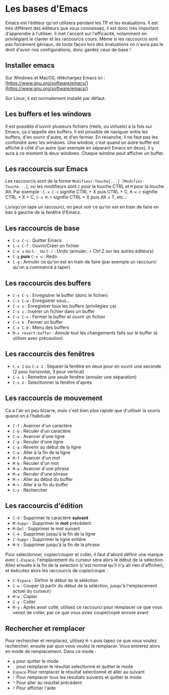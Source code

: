# Les bases d'Emacs

Emacs est l'éditeur qu'on utilisera pendant les TP et les évaluations. Il est très différent des éditeurs que vous connaissez, il est donc très important d'apprendre à l'utiliser.
Il met l'accent sur l'efficacité, notamment en privilégiant le clavier et les raccourcis cours. Même si les raccourcis sont pas forcément géniaux, de toute façon lors des évaluations on n'aura
pas le droit d'avoir nos configurations, donc gardez ceux de base !

## Installer emacs

Sur Windows et MacOS, téléchargez Emacs ici : [https://www.gnu.org/software/emacs/](https://www.gnu.org/software/emacs/)

Sur Linux, il est normalement installé par défaut.

## Les buffers et les windows

Il est possible d'ouvrir plusieurs fichiers (réels, ou virtuels) à la fois sur Emacs, ça s'appelle des buffers. Il est possible de naviguer entre les buffers, d'en ouvrir d'autre, et d'en fermer. En revanche,
il ne faut pas les confondre avec les windows. Une window, c'est quand un autre buffer est affiché à côté d'un autre (par exemple en séparant Emacs en deux), il y aura à ce moment là deux windows. Chaque
window peut afficher un buffer.

## Les raccourcis sur Emacs

Les raccourcis sont de la forme `Modifieur-Touche[...] [Modifier-Touche...]`, où les modifieurs sont `C` pour la touche CTRL et `M` pour la touche Alt. Par exemple : `C-x C-c` signifie CTRL + X puis CTRL + C,
`M-x-c` signifie CTRL + X + C, `C-x M-t` signifie CTRL + X puis Alt + T, etc...

Lorsqu'on tape un raccourci, on peut voir ce qu'on est en train de faire en bas à gauche de la fenêtre d'Emacs.

## Les raccourcis de base

- `C-x C-c` : Quitter Emacs
- `C-x C-f` : Ouvrir/Créer un fichier
- `C-x u` ou `C-_` ou `C-/` : Undo (annuler, = Ctrl Z sur les autres éditeurs)
- `C-g` **puis** `C-x u` : Redo
- `C-g` : Annuler ce qu'on est en train de faire (par exemple un raccourci qu'on a commencé à taper)

## Les raccourcis des buffers

- `C-x C-s` : Enregistrer le buffer (donc le fichier)
- `C-x C-w` : Enregistrer sous...
- `C-x s` : Enregistrer tous les buffers (privilégiez ça)
- `C-x i` : Insérer un fichier dans un buffer
- `C-x C-v` : Fermer le buffer et ouvrir un fichier
- `C-x k` : Fermer un buffer
- `C-x C-b` : Menu des buffers
- `M-x revert-buffer` : Annule tout les changements faits sur le buffer (à utiliser avec précaution)

## Les raccourcis des fenêtres

- `C-x 2` ou `C-x 3` : Séparer la fenêtre en deux pour en ouvrir une seconde (2 pour horizontal, 3 pour vertical)
- `C-x 1` : Remettre une seule fenêtre (annuler une séparation)
- `C-x o` : Selectionner la fenêtre d'après

## Les raccourcis de mouvement

Ca a l'air un peu bizarre, mais c'est bien plus rapide que d'utiliser la souris quand on a l'habitude

- `C-f` : Avancer d'un caractère
- `C-b` : Reculer d'un caractère
- `C-n` : Avancer d'une ligne
- `C-p` : Reculer d'une ligne
- `C-a` : Revenir au début de la ligne
- `C-e` : Aller à la fin de la ligne
- `M-f` : Avancer d'un mot
- `M-b` : Reculer d'un mot
- `M-e` : Avancer d'une phrase
- `M-a` : Reculer d'une phrase
- `M-<` : Aller au début du buffer
- `M->` : Aller à la fin du buffer
- `C-s` : Rechercher

## Les raccourcis d'édition

- `C-d` : Supprimer le caractère **suivant**
- `M-Suppr` : Supprimer le **mot** précédent
- `M-Del` : Supprimer le mot suivant
- `C-k` : Supprimer jusqu'à la fin de la ligne
- `C-Suppr` : Supprimer la ligne entière
- `M-k` : Supprimer jusqu'à la fin de la phrase

Pour selectionner, copier/couper et coller, il faut d'abord définir une marque avec `C-Espace`, l'emplacement du curseur sera alors le début de la selection. Allez ensuite
à la fin de la selection (c'est normal qu'il n'y ait rien d'afficher), et éxécutez alors les raccourcis de copie/coupe :

- `C-Espace` : Définir le début de la séléction
- `C-w` : Couper (à partir du début de la séléction, jusqu'à l'emplacement actuel du curseur)
- `M-w` : Copier
- `C-y` : Coller
- `M-y` : Après avoir collé, utilisez ce raccourci pour remplacer ce que vous venez de coller, par ce que vous aviez coupé/copié encore avant

## Rechercher et remplacer

Pour rechercher et remplacez, utilisez `M-%` puis tapez ce que vous voulez rechercher, ensuite par quoi vous voulez le remplacer. Vous entrerez alors en mode de remplacement. Dans ce mode :

- `q` pour quitter le mode
- `.` pour remplacer le résultat selectionné et quitter le mode
- `Espace` Pour remplacer le résultat selectionné et aller au suivant
- `!` Pour remplacer tous les résultats suivants et quitter le mode
- `^` Pour aller au résultat précédent
- `?` Pour afficher l'aide
